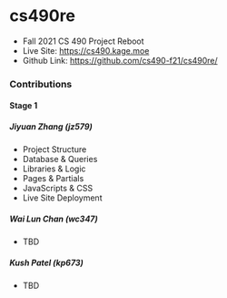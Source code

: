 # cs490re

- Fall 2021 CS 490 Project Reboot
- Live Site: https://cs490.kage.moe
- Github Link: https://github.com/cs490-f21/cs490re/

### Contributions

#### Stage 1

##### Jiyuan Zhang (jz579)

- Project Structure
- Database & Queries
- Libraries & Logic
- Pages & Partials
- JavaScripts & CSS
- Live Site Deployment

##### Wai Lun Chan (wc347)

- TBD

##### Kush Patel (kp673)

- TBD
